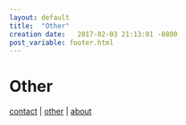 ```yaml
---
layout: default
title:  "Other"
creation date:   2017-02-03 21:13:01 -0800
post_variable: footer.html
---
```


# Other



[contact](./contact.md) | [other](./other.md) | [about](./about.md)
